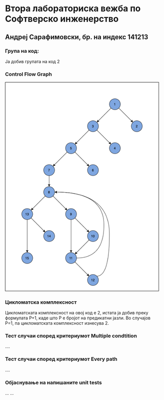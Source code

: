 # Втора лабораториска вежба по Софтверско инженерство

## Андреј Сарафимовски, бр. на индекс 141213

### Група на код: 

Ја добив групата на код 2

###  Control Flow Graph

![alt text](https://github.com/MrAndrej20/SI_lab2_141213/blob/master/control-flow-diagram.png?raw=true)

### Цикломатска комплексност

Цикломатската комплексност на овој код е 2, истата ја добив преку формулата P+1, каде што P е бројот на предикатни јазли. Во случајoв P=1, па цикломатската комплексност изнесува 2.

### Тест случаи според критериумот Multiple condtition 

....

### Тест случаи според критериумот Every path

.... 

### Објаснување на напишаните unit tests

...
...